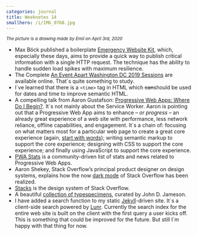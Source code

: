 ```yaml
---
categories: journal
title: Weeknotes 14
smallhero: /i/IMG_0768.jpg
---
```

*<small class="no-indent">The picture is a drawing made by Emil on April 3rd, 2020</small>*

- Max Böck published a boilerplate [Emergency Website Kit](https://mxb.dev/blog/emergency-website-kit/), which, especially these days, aims to provide a quick way to publish critical information with a single HTTP request. The technique has the ability to handle sudden load spikes with maximum resilience.
- The Complete [An Event Apart Washington DC 2019 Sessions](https://aneventapart.com/news/post/the-complete-aea-dc-2019-now-online) are available online. That´s quite something to study.
- I´ve learned that there is a <code>&lt;time&gt;</code> tag in HTML which <s>can</s>should be used for dates and time to improve semantic HTML.
- A compelling talk from Aaron Gustafson: [Progressive Web Apps: Where Do I Begin?](https://aneventapart.com/news/post/progressive-web-apps-where-do-i-begin-aea-video). It´s not mainly about the Service Worker. Aaron is pointing out that a Progressive Web App aims to enhance *– or progress –* an already great experience of a web site with performance, less network reliance, offline capabilities, and engagement. It´s a chain of: focusing on what matters most for a particular web page to create a great core experience (again, [start with words](https://justinjackson.ca/words.html)); writing semantic markup to support the core experience; designing with CSS to support the core experience; and finally using JavaScript to support the core experience.
- [PWA Stats](https://www.pwastats.com) is a community-driven list of stats and news related to Progressive Web Apps.
- Aaron Shekey, Stack Overflow’s principal product designer on design systems, explains how the now [dark mode](https://stackoverflow.blog/2020/03/31/building-dark-mode-on-stack-overflow/) of Stack Overflow has been realized.
- [Stacks](https://stackoverflow.design) is the design system of Stack Overflow.
- A beautiful [collection of typespecimens](https://typespecimens.io), curated by John D. Jameson.
- I have added a search function to my static [Jekyll](https://jekyllrb.com)-driven site. It´s a client-side search powered by [Lunr](https://lunrjs.com). Currently the search index for the entire web site is built on the client with the first query a user kicks off. This is something that could be improved for the future. But still I´m happy with that thing for now.



